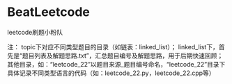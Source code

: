 # BeatLeetcode
leetcode刷题小粉队

注：
topic下对应不同类型题目的目录（如链表：linked_list）；
linked_list下，首先是“题目列表及解题思路.txt”，汇总题目编号及解题思路，用于后期快速回顾；其他目录，如：“leetcode_22”以题目来源_题目编号命名，“leetcode_22”目录下具体记录不同类型语言的代码（如：leetcode_22.py，leetcode_22.cpp等）


